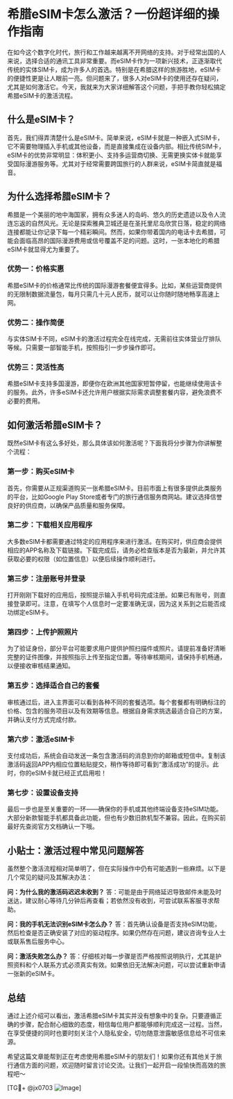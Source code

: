 # 希腊eSIM卡怎么激活？一份超详细的操作指南

在如今这个数字化时代，旅行和工作越来越离不开网络的支持。对于经常出国的人来说，选择合适的通讯工具非常重要。而eSIM卡作为一项新兴技术，正逐渐取代传统的实体SIM卡，成为许多人的首选。特别是在希腊这样的旅游胜地，eSIM卡的便捷性更是让人眼前一亮。但问题来了，很多人对eSIM卡的使用还存在疑问，尤其是如何激活它。今天，我就来为大家详细解答这个问题，手把手教你轻松搞定希腊eSIM卡的激活流程。

## 什么是eSIM卡？

首先，我们得弄清楚什么是eSIM卡。简单来说，eSIM卡就是一种嵌入式SIM卡，它不需要物理插入手机或其他设备，而是直接集成在设备内部。相比传统SIM卡，eSIM卡的优势非常明显：体积更小、支持多运营商切换、无需更换实体卡就能享受国际漫游服务等。尤其对于经常需要跨国旅行的人群来说，eSIM卡简直就是福音。

## 为什么选择希腊eSIM卡？

希腊是一个美丽的地中海国家，拥有众多迷人的岛屿、悠久的历史遗迹以及令人流连忘返的自然风光。无论是探索雅典卫城还是在圣托里尼岛欣赏日落，稳定的网络连接都能让你记录下每一个精彩瞬间。然而，如果你带着国内的电话卡去希腊，可能会面临高昂的国际漫游费用或信号覆盖不足的问题。这时，一张本地化的希腊eSIM卡就显得尤为重要了。

### 优势一：价格实惠
希腊eSIM卡的价格通常比传统的国际漫游套餐便宜得多。比如，某些运营商提供的无限制数据流量包，每月只需几十元人民币，就可以让你随时随地畅享高速上网。

### 优势二：操作简便
与实体SIM卡不同，eSIM卡的激活过程完全在线完成，无需前往实体营业厅排队等候。只需要一部智能手机，按照指引一步步操作即可。

### 优势三：灵活性高
希腊eSIM卡支持多国漫游，即便你在欧洲其他国家短暂停留，也能继续使用该卡的服务。此外，许多eSIM卡还允许用户根据实际需求调整套餐内容，避免浪费不必要的费用。

## 如何激活希腊eSIM卡？

既然eSIM卡有这么多好处，那么具体该如何激活呢？下面我将分步骤为你讲解整个流程：

### 第一步：购买eSIM卡
首先，你需要从正规渠道购买一张希腊eSIM卡。目前市面上有很多提供此类服务的平台，比如Google Play Store或者专门的旅行通信服务商网站。建议选择信誉良好的供应商，以确保产品质量和服务保障。

### 第二步：下载相关应用程序
大多数eSIM卡都需要通过特定的应用程序来进行激活。在购买时，供应商会提供相应的APP名称及下载链接。下载完成后，请务必检查版本是否为最新，并允许其获取必要的权限（如位置信息）以便后续操作顺利进行。

### 第三步：注册账号并登录
打开刚刚下载好的应用后，按照提示输入手机号码完成注册。如果已有账号，则直接登录即可。注意，在填写个人信息时一定要准确无误，因为这关系到之后能否成功绑定eSIM卡。

### 第四步：上传护照照片
为了验证身份，部分平台可能要求用户提供护照扫描件或照片。请提前准备好清晰完整的证件图像，并按照指示上传至指定位置。等待审核期间，请保持手机畅通，以便接收审核结果通知。

### 第五步：选择适合自己的套餐
审核通过后，进入主界面可以看到各种不同的套餐选项。每个套餐都有明确标注的价格、包含的服务项目以及有效期等信息。根据自身需求挑选最适合自己的方案，并确认支付方式完成付款。

### 第六步：激活eSIM卡
支付成功后，系统会自动发送一条包含激活码的消息到你的邮箱或短信中。复制该激活码返回APP内相应位置粘贴提交，稍作等待即可看到“激活成功”的提示。此时，你的eSIM卡就已经正式启用啦！

### 第七步：设置设备支持
最后一步也是至关重要的一环——确保你的手机或其他终端设备支持eSIM功能。大部分新款智能手机都具备此功能，但也有少数旧款机型不兼容。因此，在购买前最好先查阅官方文档确认一下哦。

## 小贴士：激活过程中常见问题解答

虽然整个激活流程相对简单明了，但在实际操作中仍有可能遇到一些麻烦。以下是几个常见的疑问及其解决办法：

**问：为什么我的激活码迟迟未收到？**
答：可能是由于网络延迟导致邮件未能及时送达，建议耐心等待几分钟后再查看；若依然没有收到，可尝试联系客服寻求帮助。

**问：我的手机无法识别eSIM卡怎么办？**
答：首先确认设备是否支持eSIM功能，然后检查是否正确安装了对应的驱动程序。如果仍然存在问题，建议咨询专业人士或联系售后服务中心。

**问：激活失败怎么办？**
答：仔细核对每一步骤是否严格按照说明执行，尤其是护照资料和个人联系方式必须真实有效。如果依旧无法解决问题，可以尝试重新申请一张新的eSIM卡。

## 总结

通过上述介绍可以看出，激活希腊eSIM卡其实并没有想象中的复杂。只要遵循正确的步骤，配合耐心细致的态度，相信每位用户都能够顺利完成这一过程。当然，在享受便捷的同时也要时刻关注个人隐私安全，切勿随意泄露敏感信息给不可信来源。

希望这篇文章能帮到正在考虑使用希腊eSIM卡的朋友们！如果你还有其他关于旅行通信方面的问题，欢迎随时留言讨论交流。让我们一起开启一段愉快而高效的旅程吧～

[TG💪+ @jx0703 ![Image](https://github.com/user-attachments/assets/dbca1d08-cadb-493c-b0ec-ad6f7a83f270)]